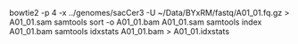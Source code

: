 

bowtie2 -p 4 -x ../genomes/sacCer3 -U ~/Data/BYxRM/fastq/A01_01.fq.gz > A01_01.sam
samtools sort -o A01_01.bam A01_01.sam
samtools index A01_01.bam
samtools idxstats A01_01.bam > A01_01.idxstats
